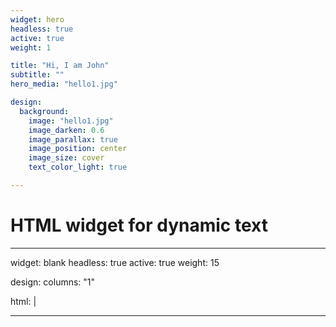 ```yaml
---
widget: hero
headless: true
active: true
weight: 1

title: "Hi, I am John"
subtitle: ""
hero_media: "hello1.jpg" 

design:
  background:
    image: "hello1.jpg"
    image_darken: 0.6
    image_parallax: true
    image_position: center
    image_size: cover
    text_color_light: true

---
```



# HTML widget for dynamic text
---
widget: blank
headless: true
active: true
weight: 15

design:
  columns: "1"

html: |
  <div id="dynamic-text" style="font-size: 2em; color: white; text-align: center;">
    <!-- 动态文字将显示在这里 -->
  </div>

  <script>
    const texts = ["Welcome to My Lab", "We Explore Science", "Join Us on Our Journey"];
    let count = 0;
    let index = 0;
    let currentText = '';
    let letter = '';

    (function type(){
      if (count === texts.length) {
        count = 0;
      }
      currentText = texts[count];
      letter = currentText.slice(0, ++index);

      document.getElementById('dynamic-text').textContent = letter;
      if (letter.length === currentText.length) {
        count++;
        index = 0;
        setTimeout(type, 2000);  // 2秒后切换到下一个文本
      } else {
        setTimeout(type, 200);  // 每200ms显示一个新字母
      }
    }());
  </script>
---